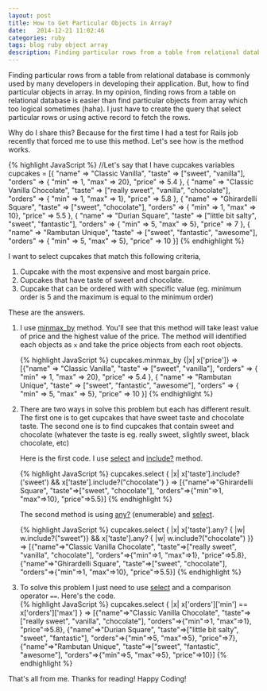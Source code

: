 ```yaml
---
layout: post
title: How to Get Particular Objects in Array?
date:   2014-12-21 11:02:46
categories: ruby
tags: blog ruby object array 
description: Finding particular rows from a table from relational database is commonly used by many developers in developing their application. But, how to find particular objects in array. In my opinion, finding rows from a table on relational database is easier than find particular objects from array which too logical sometimes (haha). I just have to create the query that select particular rows or using active record to fetch the rows.
---
```

Finding particular rows from a table from relational database is commonly used by many developers in developing their application. But, how to find particular objects in array. In my opinion, finding rows from a table on relational database is easier than find particular objects from array which too logical sometimes (haha). I just have to create the query that select particular rows or using active record to fetch the rows. <!--more-->

Why do I share this? Because for the first time I had a test for Rails job recently that forced me to use this method. Let's see how is the method works.

{% highlight JavaScript %}
//Let's say that I have cupcakes variables
cupcakes = [{
  "name" => "Classic Vanilla",
  "taste" => ["sweet", "vanilla"],
  "orders" => { "min" => 1, "max" => 20},
  "price" => 5.4
},
{
  "name" => "Classic Vanilla Chocolate",
  "taste" => ["really sweet", "vanilla", "chocolate"],
  "orders" => { "min" => 1, "max" => 1},
  "price" => 5.8
},
{
  "name" => "Ghirardelli Square",
  "taste" => ["sweet", "chocolate"],
  "orders" => { "min" => 1, "max" => 10},
  "price" => 5.5
},
{
  "name" => "Durian Square",
  "taste" => ["little bit salty", "sweet", "fantastic"],
  "orders" => { "min" => 5, "max" => 5},
  "price" => 7
},
{
  "name" => "Rambutan Unique",
  "taste" => ["sweet", "fantastic", "awesome"],
  "orders" => { "min" => 5, "max" => 5},
  "price" => 10
}]
{% endhighlight %}

I want to select cupcakes that match this following criteria,

1. Cupcake with the most expensive and most bargain price.
2. Cupcakes that have taste of sweet and chocolate.
3. Cupcake that can be ordered with with specific value (eg. minimum order is 5 and the maximum is equal to the minimum order)

These are the answers.
<ol>
<li> I use <a href="http://apidock.com/ruby/Enumerable/minmax_by" target="_blank">minmax_by</a> method. You'll see that this method will take least value of price and the highest value of the price. The method will identified each objects as <code>x</code> and take the price objects from each root objects.</li>

{% highlight JavaScript %}
    cupcakes.minmax_by {|x| x['price']}
    => [{"name" => "Classic Vanilla",
      "taste" => ["sweet", "vanilla"],
      "orders" => { "min" => 1, "max" => 20},
      "price" => 5.4
    },
    {
      "name" => "Rambutan Unique",
      "taste" => ["sweet", "fantastic", "awesome"],
      "orders" => { "min" => 5, "max" => 5},
      "price" => 10 }]
{% endhighlight %}

<li>There are two ways in solve this problem but each has different result. The first one is to get cupcakes that have sweet taste and chocolate taste. The second one is to find cupcakes that contain sweet and chocolate (whatever the taste is eg. really sweet, slightly sweet, black chocolate, etc)</li>

Here is the first code. I use <a href="http://www.ruby-doc.org/core-2.1.5/Array.html#method-i-select" target="_blank">select</a> and <a href="http://www.ruby-doc.org/core-2.1.5/Array.html#method-i-include-3F" target="_blank">include?</a> method.

{% highlight JavaScript %}
cupcakes.select { |x| x['taste'].include?('sweet') && x['taste'].include?("chocolate") }
=> [{"name"=>"Ghirardelli Square", 
"taste"=>["sweet", "chocolate"], 
"orders"=>{"min"=>1, "max"=>10}, 
"price"=>5.5}] 
{% endhighlight %}

The second method is using <a href="http://ruby-doc.org/core-2.1.5/Enumerable.html#method-i-any-3F">any?</a> (enumerable) and <a href="http://www.ruby-doc.org/core-2.1.5/Array.html#method-i-select" target="_blank">select</a>.

{% highlight JavaScript %}
cupcakes.select { |x| x['taste'].any? { |w| w.include?("sweet")} && 
x['taste'].any? { |w| w.include?("chocolate") }}
=> [{"name"=>"Classic Vanilla Chocolate", 
"taste"=>["really sweet", "vanilla", "chocolate"], 
"orders"=>{"min"=>1, "max"=>1}, 
"price"=>5.8}, 
{"name"=>"Ghirardelli Square", 
"taste"=>["sweet", "chocolate"], 
"orders"=>{"min"=>1, "max"=>10},
"price"=>5.5}] 
{% endhighlight %}

<li>To solve this problem I just need to use <a href="http://www.ruby-doc.org/core-2.1.5/Array.html#method-i-select" target="_blank">select</a> and a comparison operator <code>==</code>. Here's the code.</li>
{% highlight JavaScript %}
cupcakes.select { |x| x['orders']['min'] == x['orders']['max'] }
=> [{"name"=>"Classic Vanilla Chocolate", 
"taste"=>["really sweet", "vanilla", "chocolate"], 
"orders"=>{"min"=>1, "max"=>1}, 
"price"=>5.8}, 
{"name"=>"Durian Square", 
"taste"=>["little bit salty", "sweet", "fantastic"], 
"orders"=>{"min"=>5, "max"=>5}, "price"=>7}, 
{"name"=>"Rambutan Unique", 
"taste"=>["sweet", "fantastic", "awesome"], 
"orders"=>{"min"=>5, "max"=>5}, 
"price"=>10}] 
{% endhighlight %}
</ol>

That's all from me. Thanks for reading! Happy Coding!

